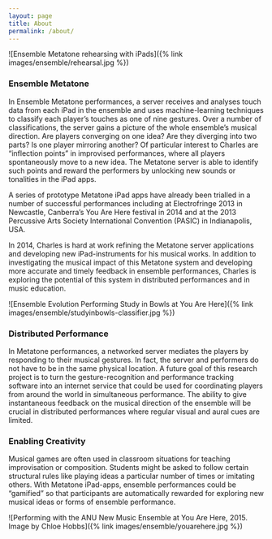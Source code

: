 ```yaml
---
layout: page
title: About
permalink: /about/
---
```


![Ensemble Metatone rehearsing with iPads]({% link images/ensemble/rehearsal.jpg %})

### Ensemble Metatone

In Ensemble Metatone performances, a server receives and analyses touch data from each iPad in the ensemble and uses machine-learning techniques to classify each player’s touches as one of nine gestures. Over a number of classifications, the server gains a picture of the whole ensemble’s musical direction. Are players converging on one idea? Are they diverging into two parts? Is one player mirroring another? Of particular interest to Charles are “inflection points” in improvised performances, where all players spontaneously move to a new idea. The Metatone server is able to identify such points and reward the performers by unlocking new sounds or tonalities in the iPad apps.

A series of prototype Metatone iPad apps have already been trialled in a number of successful performances including at Electrofringe 2013 in Newcastle, Canberra’s You Are Here festival in 2014 and at the 2013 Percussive Arts Society International Convention (PASIC) in Indianapolis, USA.

In 2014, Charles is hard at work refining the Metatone server applications and developing new iPad-instruments for his musical works. In addition to investigating the musical impact of this Metatone system and developing more accurate and timely feedback in ensemble performances, Charles is exploring the potential of this system in distributed performances and in music education.

![Ensemble Evolution Performing Study in Bowls at You Are Here]({% link images/ensemble/studyinbowls-classifier.jpg %})

### Distributed Performance

In Metatone performances, a networked server mediates the players by responding to their musical gestures. In fact, the server and performers do not have to be in the same physical location. A future goal of this research project is to turn the gesture-recognition and performance tracking software into an internet service that could be used for coordinating players from around the world in simultaneous performance. The ability to give instantaneous feedback on the musical direction of the ensemble will be crucial in distributed performances where regular visual and aural cues are limited.

### Enabling Creativity

Musical games are often used in classroom situations for teaching improvisation or composition. Students might be asked to follow certain structural rules like playing ideas a particular number of times or imitating others. With Metatone iPad-apps, ensemble performances could be “gamified” so that participants are automatically rewarded for exploring new musical ideas or forms of ensemble performance. 

![Performing with the ANU New Music Ensemble at You Are Here, 2015. Image by Chloe Hobbs]({% link images/ensemble/youarehere.jpg %})
